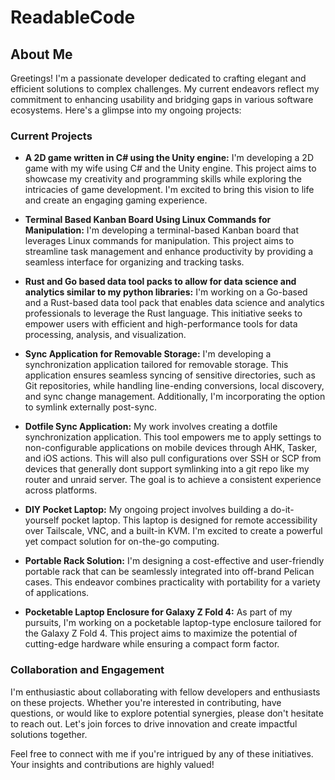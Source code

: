 # ReadableCode

## About Me

Greetings! I'm a passionate developer dedicated to crafting elegant and efficient solutions to complex challenges. My current endeavors reflect my commitment to enhancing usability and bridging gaps in various software ecosystems. Here's a glimpse into my ongoing projects:

### Current Projects

- **A 2D game written in C# using the Unity engine:** I'm developing a 2D game with my wife using C# and the Unity engine. This project aims to showcase my creativity and programming skills while exploring the intricacies of game development. I'm excited to bring this vision to life and create an engaging gaming experience.

- **Terminal Based Kanban Board Using Linux Commands for Manipulation:** I'm developing a terminal-based Kanban board that leverages Linux commands for manipulation. This project aims to streamline task management and enhance productivity by providing a seamless interface for organizing and tracking tasks.

- **Rust and Go based data tool packs to allow for data science and analytics similar to my python libraries:** I'm working on a Go-based and a Rust-based data tool pack that enables data science and analytics professionals to leverage the Rust language. This initiative seeks to empower users with efficient and high-performance tools for data processing, analysis, and visualization.

- **Sync Application for Removable Storage:** I'm developing a synchronization application tailored for removable storage. This application ensures seamless syncing of sensitive directories, such as Git repositories, while handling line-ending conversions, local discovery, and sync change management. Additionally, I'm incorporating the option to symlink externally post-sync.

- **Dotfile Sync Application:** My work involves creating a dotfile synchronization application. This tool empowers me to apply settings to non-configurable applications on mobile devices through AHK, Tasker, and iOS actions. This will also pull configurations over SSH or SCP from devices that generally dont support symlinking into a git repo like my router and unraid server. The goal is to achieve a consistent experience across platforms.

- **DIY Pocket Laptop:** My ongoing project involves building a do-it-yourself pocket laptop. This laptop is designed for remote accessibility over Tailscale, VNC, and a built-in KVM. I'm excited to create a powerful yet compact solution for on-the-go computing.

- **Portable Rack Solution:** I'm designing a cost-effective and user-friendly portable rack that can be seamlessly integrated into off-brand Pelican cases. This endeavor combines practicality with portability for a variety of applications.

- **Pocketable Laptop Enclosure for Galaxy Z Fold 4:** As part of my pursuits, I'm working on a pocketable laptop-type enclosure tailored for the Galaxy Z Fold 4. This project aims to maximize the potential of cutting-edge hardware while ensuring a compact form factor.

### Collaboration and Engagement

I'm enthusiastic about collaborating with fellow developers and enthusiasts on these projects. Whether you're interested in contributing, have questions, or would like to explore potential synergies, please don't hesitate to reach out. Let's join forces to drive innovation and create impactful solutions together.

Feel free to connect with me if you're intrigued by any of these initiatives. Your insights and contributions are highly valued!
